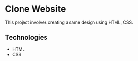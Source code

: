 # Clone Website

This project involves creating a same design using HTML, CSS. 



## Technologies

- HTML
- CSS
